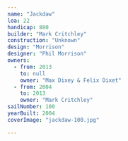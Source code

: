 ```yaml
---
name: "Jackdaw"
loa: 22
handicap: 880
builder: "Mark Critchley"
construction: "Unknown"
design: "Morrison"
designer: "Phil Morrison"
owners:
  - from: 2013
    to: null
    owner: "Max Dixey & Felix Dixet"
  - from: 2004
    to: 2013
    owner: "Mark Critchley"
sailNumber: 100
yearBuilt: 2004
coverImage: "jackdaw-100.jpg"

---
```

